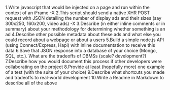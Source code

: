 1.Write javascript that would be injected on a page and run within the context of an iFrame -X
2.This script should send a native XHR POST request with JSON detailing the number of display ads and their sizes (say 300x250, 160x200, video ads) -X
3.Describe (in either inline comments or in summary) about your methodology for determining whether something is an ad
4.Describe other possible metadata about these ads and what else you could record about a webpage or about a users
5.Build a simple node.js API (using Connect/Express, Hapi) with inline documentation to receive this data
6.Save that JSON response into a database of your choice (Mongo, SQL, etc.). What are the tradeoffs of DBMSs (scale? development?)
7.Describe how you would document this process if other developers were collaborating on the project
8.Provide at least (hopefully more) one example of a test (with the suite of your choice)
9.Describe what shortcuts you made and tradeoffs to real-world development
10.Write a Readme in Markdown to describe all of the above